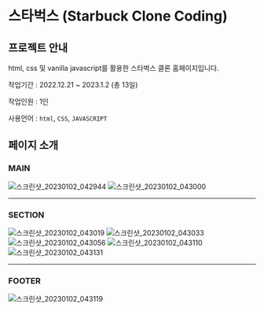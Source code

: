 # 스타벅스 (Starbuck Clone Coding)


## 프로젝트 안내

html, css 및 vanilla javascript를 활용한 스타벅스 클론 홈페이지입니다.


작업기간 : 2022.12.21 ~ 2023.1.2 (총 13일)

작업인원 : 1인

사용언어 : `html`, `CSS`, `JAVASCRIPT`

## 페이지 소개

### MAIN
![스크린샷_20230102_042944](https://user-images.githubusercontent.com/110139098/210204175-bd983c50-eaa4-42cd-a28d-ee2f56b2a754.png)
![스크린샷_20230102_043000](https://user-images.githubusercontent.com/110139098/210204187-2b2c3dc4-b325-4b51-b4a5-3b9d52917d76.png)

---

### SECTION
![스크린샷_20230102_043019](https://user-images.githubusercontent.com/110139098/210204194-40754460-1b6b-4e70-a6a8-4af5b132a05e.png)
![스크린샷_20230102_043033](https://user-images.githubusercontent.com/110139098/210204209-9f9b6b50-ea6a-44f7-92ef-aad29b1595aa.png)
![스크린샷_20230102_043056](https://user-images.githubusercontent.com/110139098/210204231-8271fbe2-50e2-4452-9694-94d3cf13422c.png)
![스크린샷_20230102_043110](https://user-images.githubusercontent.com/110139098/210204254-6c8dc786-bfa7-441a-9953-828384a0f898.png)
![스크린샷_20230102_043131](https://user-images.githubusercontent.com/110139098/210204299-1775ea6c-63f9-455f-ba72-27a63c1492b6.png)

---

### FOOTER
![스크린샷_20230102_043119](https://user-images.githubusercontent.com/110139098/210204275-40ddb2da-d83f-43ba-a56f-16dd73fe2bd5.png)


